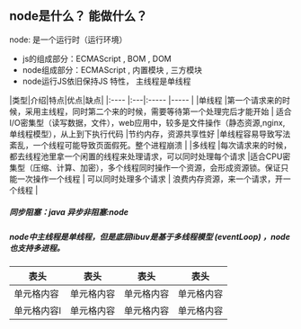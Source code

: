 ## node是什么？ 能做什么？
node: 是一个运行时（运行环境）
- js的组成部分：ECMAScript , BOM , DOM
- node组成部分：ECMAScript , 内置模块 , 三方模块
- node运行JS依旧保持JS 特性， 主线程是单线程


|类型|介绍|特点|优点|缺点|
|:----    |:---|:----- |-----   |
|单线程 |第一个请求来的时候，采用主线程，同时第二个来的时候，需要等待第一个处理完后才能开始 | 适合I/O密集型（读写数据，文件），web应用中，较多是文件操作（静态资源,nginx,单线程模型），从上到下执行代码  |节约内存，资源共享性好 |单线程容易导致写法紊乱，一个线程可能导致页面假死。整个进程崩溃   |
|多线程 |每次请求来的时候，都去线程池里拿一个闲置的线程来处理请求，可以同时处理每个请求  |适合CPU密集型（压缩、计算、加密），多个线程同时操作一个资源，会形成资源锁。保证只能一次操作一个线程 | 可以同时处理多个请求 | 浪费内存资源，来一个请求，开一个线程    |

##### 同步阻塞：java     异步非阻塞:node 
##### node中主线程是单线程，但是底层libuv是基于多线程模型 (eventLoop) ，node也支持多进程。
表头  | 表头 | 表头 | 表头
  ------------- | ------------- | ------------- | -------------
 单元格内容  | 单元格内容 | 单元格内容 | 单元格内容
 单元格内容l  | 单元格内容 | 单元格内容 | 单元格内容
